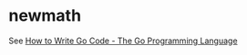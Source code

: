 newmath
=======

See [How to Write Go Code - The Go Programming Language](http://golang.org/doc/code.html)
